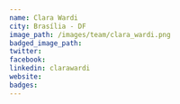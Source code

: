 ```yaml
---
name: Clara Wardi
city: Brasília - DF
image_path: /images/team/clara_wardi.png
badged_image_path:
twitter:
facebook:
linkedin: clarawardi
website:
badges:
---
```

